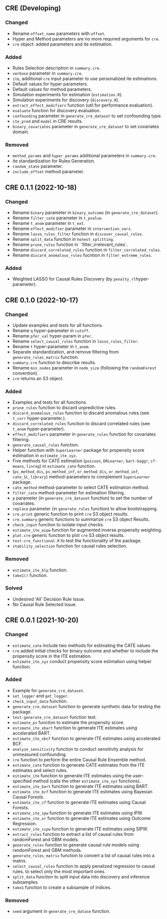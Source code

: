 ## CRE (Developing)

### Changed
* Rename  `offset_name` parameters with `offset`.
* Hyper and Method parameters are no more required arguments for `cre`.
* `cre` object: added parameters and ite estimation.

### Added
* Rules Selection description in `summary.cre`.
* `verbose` parameter in `summary.cre`.
* `ite`, additional `cre` input parameter to use personalized ite 
estimations.
* Default values for hyper parameters.
* Default values for method parameters.
* Simulation experiments for estimation (`estimation.R`).
* Simulation experiments for discovery (`discovery.R`).
* `extract_effect_modifiers` function (util for performance evaluation).
* `evaluate` function for discovery evaluation.
* `confounding` parameter in `generate_cre_dataset` to set confounding type.
* `ite_pred` and `model` in CRE results.
* `binary_covariates` parameter in `generate_cre_dataset` to set covariates 
domain.

### Removed
* `method_params` and `hyper_params` additional parameters in `summary.cre`.
* ite standardization for Rules Generation.
* `random_state` parameter.
* `include_offset` method parameter.



## CRE 0.1.1 (2022-10-18)

### Changed

* Rename `binary` parameter in `binary_outcome` (in `generate_cre_dataset`).
* Rename `filter_cate` parameter in `t_pvalue`.
* Rename `t_anom` parameter in `t_ext`.
* Rename `effect_modifier` parameter in `intervention_vars`.
* Rename `lasso_rules_filter` function in `discover_causal_rules`.
* Rename `split_data` function in `honest_splitting`.
* Rename `prune_rules` function in ``filter_irrelevant_rules`.
* Rename `discard_correlated_rules` function in `filter_correlated_rules`.
* Rename `discard_anomalous_rules` fucntion in `filter_extreme_rules`.

### Added
* Weighted LASSO for Causal Rules Discovery (by `penalty_rl`hyper-parameter).


## CRE 0.1.0 (2022-10-17)

### Changed

* Update examples and tests for all functions.
* Rename `q` hyper-parameter in `cutoff`.
* Rename `pfer_val` hyper-param in `pfer`.
* Rename `select_causal_rules` function in `lasso_rules_filter`.
* Rename `t` hyper-parameter in `t_anom`.
* Separate standardization, and remove filtering from `generate_rules_matrix` 
function.
* `summary.cre` function to describe results.
* Rename `min_nodes` parameter in `node_size` (following the `randomForest `
convention).
* `cre` returns an S3 object.

### Added
* Examples and tests for all functions.
* `prune_rules` function to discard unpredictive rules.
* `discard_anomalous_rules` function to discard anomalous rules (see `t_corr` 
hyper-parameter.).
* `discard_correlated_rules` function to discard correlated rules (see `t_anom` 
hyper-parameter).
* `effect_modifiers` parameter in `generate_rules` function for covariates 
filtering.
* `generate_causal_rules` function.
* Helper function  with `SuperLearner` package for propensity score estimation 
in `estimate_ite_xyz`.
* Five methods for CATE estimation (`poisson`, `DRLearner`, `bart-baggr`, 
`cf-means`, `linreg`) in `estimate_cate` function.
* (`ps_method_dis`, `ps_method_inf`, `or_method_dis`, `or_method_inf`, 
`cate_SL_library`) method-parameters to complement `SuperLearner` package. 
* `cate_method` method-parameter to select CATE estimation method.
* `filter_cate` method-parameter for estimation filtering.
* `p` parameter (in `generate_cre_dataset` function) to set the number of 
covariates.
* `replace` parameter (in `generate_rules` function) to allow bootstrapping.
* `cre.print` generic function to print `cre` S3 object results.
* `cre.summary` generic functions to summarize `cre` S3 object Results.
* `check_input` function to isolate input checks.
* `estimate_ite_aipw` function for augmented inverse propensity weighting.
* `plot.cre` generic function to plot `cre` S3 object results.
* `test-cre_functional.R` to test the functionality of the package.
* `stability_selection` function for causal rules selection.

### Removed
* `estimate_ite_blp` function.
* `take1()` function.

### Solved
* Undesired 'All' Decision Rule Issue.
* No Causal Rule Selected Issue.


## CRE 0.0.1 (2021-10-20)

### Changed
* `estimate_cate` include two methods for estimating the CATE values.
* `cre` added initial checks for binary outcome and whether to include the 
propensity score in the ITE estimation.
* `estimate_ite_xyz` conduct propensity score estimation using helper function.

### Added
* Example for `generate_cre_dataset`.
* `set_logger` and `get_logger`.
* `check_input_data` function.
* `generate_cre_dataset` function to generate synthetic data for testing the 
package.
* `test-generate_cre_dataset` function test.
* `estimate_ps` function to estimate the propensity score.
* `estimate_ite_xbart` function to generate ITE estimates using accelerated 
BART.
* `estimate_ite_xbcf` function to generate ITE estimates using accelerated BCF.
* `analyze_sensitivity` function to conduct sensitivity analysis for unmeasured 
confounding.
* `cre` function to perform the entire Causal Rule Ensemble method.
* `estimate_cate` function to generate CATE estimates from the ITE 
estimates and select rules.
* `estimate_ite` function to generate ITE estimates using the user-specified 
method (calls the other `estimate_ite_xyz` functions).
* `estimate_ite_bart` function to generate ITE estimates using BART.
* `estimate_ite_bcf` function to generate ITE estimates using Bayesian Causal 
Forests.
* `estimate_ite_cf` function to generate ITE estimates using Causal Forests.
* `estimate_ite_ipw` function to generate ITE estimates using IPW.
* `estimate_ite_or` function to generate ITE estimates using Outcome Regression.
* `estimate_ite_sipw` function to generate ITE estimates using SIPW.
* `extract_rules` function to extract a list of causal rules from randomForest 
and GBM models.
* `generate_rules` function to generate causal rule models using 
randomForest and GBM methods.
* `generate_rules_matrix` function to convert a list of causal rules into a 
matrix.
* `select_causal_rules` function to apply penalized regression to causal rules.
to select only the most important ones.
* `split_data` function to split input data into discovery and inference 
subsamples.
* `take1` function to create a subsample of indices.

### Removed
* `seed` argument in `generate_cre_datase` function.
